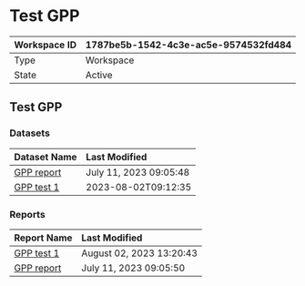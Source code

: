



# Test GPP

|Workspace ID|1787be5b-1542-4c3e-ac5e-9574532fd484|
| :--- | :--- |
|Type|Workspace|
|State|Active|

## Test GPP

### Datasets

|Dataset Name|Last Modified|
| :--- | :--- |
|[GPP report](../Datasets/GPP-report.md)|July 11, 2023 09:05:48|
|[GPP test 1](../Datasets/GPP-test-1.md)|2023-08-02T09:12:35|

### Reports

|Report Name|Last Modified|
| :--- | :--- |
|[GPP test 1](../Reports/GPP-test-1.md)|August 02, 2023 13:20:43|
|[GPP report](../Reports/GPP-report.md)|July 11, 2023 09:05:50|
